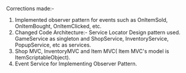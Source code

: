 Corrections made:- 
1. Implemented observer pattern for events such as OnItemSold, OnItemBought, OnItemClicked, etc.
2. Changed Code Architecture:- Service Locator Design pattern used. GameService as singleton and ShopService, InventoryService, PopupService, etc as services.
3. Shop MVC, InventoryMVC and Item MVC( Item MVC's model is ItemScriptableObject).
4. Event Service for Implementing Observer Pattern.
